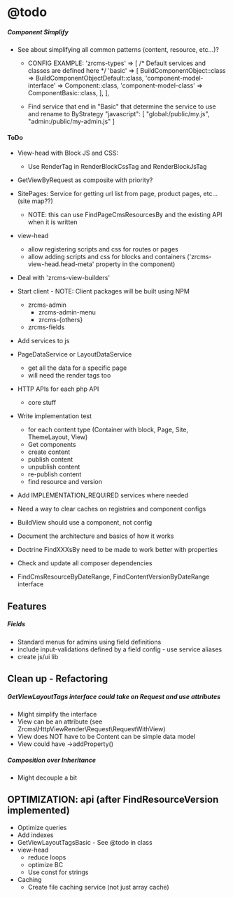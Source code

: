 @todo
=====

##### Component Simplify #####

- See about simplifying all common patterns (content, resource, etc...)?

    - CONFIG EXAMPLE:
        'zrcms-types' => [
            /* Default services and classes are defined here */
            'basic' => [
                BuildComponentObject::class => BuildComponentObjectDefault::class,
                'component-model-interface' => Component::class,
                'component-model-class' => ComponentBasic::class,
            ],
        ],
        
    - Find service that end in "Basic" that determine the service to use and rename to ByStrategy
"javascript": [
    "global:/public/my.js",
    "admin:/public/my-admin.js"
]

#### ToDo ####

- View-head with Block JS and CSS:
    - Use RenderTag in RenderBlockCssTag and RenderBlockJsTag
    

- GetViewByRequest as composite with priority?

- SitePages: Service for getting url list from page, product pages, etc... (site map??)
    - NOTE: this can use FindPageCmsResourcesBy and the existing API when it is written

- view-head
    - allow registering scripts and css for routes or pages
    - allow adding scripts and css for blocks and containers ('zrcms-view-head.head-meta' property in the component)

- Deal with 'zrcms-view-builders'
 
- Start client  - NOTE: Client packages will be built using NPM
    - zrcms-admin
        - zrcms-admin-menu
        - zrcms-{others}
    - zrcms-fields

- Add services to js

- PageDataService or LayoutDataService
    - get all the data for a specific page
    - will need the render tags too
      
- HTTP APIs for each php API
    - core stuff

- Write implementation test
    - for each content type (Container with block, Page, Site, ThemeLayout, View)
    - Get components
    - create content
    - publish content
    - unpublish content
    - re-publish content
    - find resource and version
    
- Add IMPLEMENTATION_REQUIRED services where needed 

- Need a way to clear caches on registries and component configs

- BuildView should use a component, not config
    
- Document the architecture and basics of how it works

- Doctrine FindXXXsBy need to be made to work better with properties
    
- Check and update all composer dependencies

- FindCmsResourceByDateRange, FindContentVersionByDateRange interface
    
Features
--------

##### Fields  #####

- Standard menus for admins using field definitions
- include input-validations defined by a field config - use service aliases
- create js/ui lib
    
Clean up - Refactoring
----------------------

##### GetViewLayoutTags interface could take on Request and use attributes #####

- Might simplify the interface
- View can be an attribute (see Zrcms\HttpViewRender\Request\RequestWithView)
- View does NOT have to be Content can be simple data model
- View could have ->addProperty()

##### Composition over Inheritance #####

- Might decouple a bit
    
    
OPTIMIZATION: api (after FindResourceVersion implemented)
---------------------------------------------------------

- Optimize queries
- Add indexes
- GetViewLayoutTagsBasic - See @todo in class
- view-head
    - reduce loops
    - optimize BC
    - Use const for strings
- Caching
    - Create file caching service (not just array cache)
